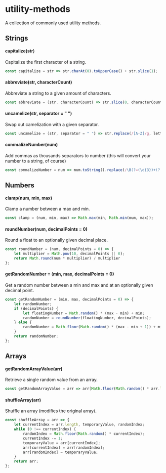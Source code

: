 # utility-methods
A collection of commonly used utility methods.


## Strings

#### capitalize(str)
Capitalize the first character of a string.
```js
const capitalize = str => str.charAt(0).toUpperCase() + str.slice(1);
```

#### abbreviate(str, characterCount)
Abbreviate a string to a given amount of characters.
```js
const abbreviate = (str, characterCount) => str.slice(0, characterCount);
```

#### uncamelize(str, separator = " ")
Swap out camelization with a given separator.
```js
const uncamelize = (str, separator = " ") => str.replace(/[A-Z]/g, letter => separator + letter.toLowerCase()).replace("/^" + separator + "/", "");
```

#### commalizeNumber(num)
Add commas as thousands separators to number (this will convert your number to a string, of course)
```js
const commalizeNumber = num => num.toString().replace(/\B(?=(\d{3})+(?!\d))/g, ",");
```


## Numbers

#### clamp(num, min, max)
Clamp a number between a max and min.
```js
const clamp = (num, min, max) => Math.max(min, Math.min(num, max));
```

#### roundNumber(num, decimalPoints = 0)
Round a float to an optionally given decimal place.
```js
const roundNumber = (num, decimalPoints = 0) => {
    let multiplier = Math.pow(10, decimalPoints || 0);
    return Math.round(num * multiplier) / multiplier
};
```

#### getRandomNumber = (min, max, decimalPoints = 0)
Get a random number between a min and max and at an optionally given decimal point.
```js
const getRandomNumber = (min, max, decimalPoints = 0) => {
    let randomNumber;
	if (decimalPoints) {
		let floatingNumber = Math.random() * (max - min) + min;
		randomNumber = roundNumber(floatingNumber, decimalPoints);
	} else {
		randomNumber = Math.floor(Math.random() * (max - min + 1)) + min;
	}
	return randomNumber;
};
```


## Arrays

#### getRandomArrayValue(arr)
Retrieve a single random value from an array.
```js
const getRandomArrayValue = arr => arr[Math.floor(Math.random() * arr.length)];
```

#### shuffleArray(arr)
Shuffle an array (modifies the original array).
```js
const shuffleArray = arr => {
    let currentIndex = arr.length, temporaryValue, randomIndex;
    while (0 !== currentIndex) {
        randomIndex = Math.floor(Math.random() * currentIndex);
        currentIndex -= 1;
        temporaryValue = arr[currentIndex];
        arr[currentIndex] = arr[randomIndex];
        arr[randomIndex] = temporaryValue;
    }
    return arr;
};
```
